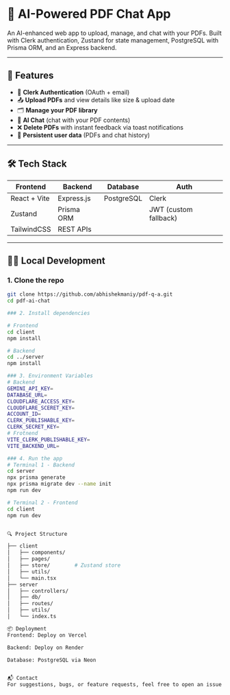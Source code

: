 # 📄 AI-Powered PDF Chat App

An AI-enhanced web app to upload, manage, and chat with your PDFs. Built with Clerk authentication, Zustand for state management, PostgreSQL with Prisma ORM, and an Express backend.

---

## 🚀 Features

- 🔐 **Clerk Authentication** (OAuth + email)
- 📤 **Upload PDFs** and view details like size & upload date
- 🗂️ **Manage your PDF library**
- 💬 **AI Chat** (chat with your PDF contents)
- ❌ **Delete PDFs** with instant feedback via toast notifications
- 🧠 **Persistent user data** (PDFs and chat history)

---

## 🛠️ Tech Stack

| Frontend     | Backend      | Database     | Auth     |
|--------------|--------------|--------------|----------|
| React + Vite | Express.js   | PostgreSQL   | Clerk    |
| Zustand      | Prisma ORM   |              | JWT (custom fallback) |
| TailwindCSS  | REST APIs    |              |          |

---

## 🧑‍💻 Local Development

### 1. Clone the repo

```bash
git clone https://github.com/abhishekmaniy/pdf-q-a.git
cd pdf-ai-chat

### 2. Install dependencies

# Frontend
cd client
npm install

# Backend
cd ../server
npm install

### 3. Environment Variables
# Backend
GEMINI_API_KEY=
DATABASE_URL=
CLOUDFLARE_ACCESS_KEY=
CLOUDFLARE_SCERET_KEY=
ACCOUNT_ID=
CLERK_PUBLISHABLE_KEY=
CLERK_SECRET_KEY=
# Frotnend 
VITE_CLERK_PUBLISHABLE_KEY=
VITE_BACKEND_URL=

### 4. Run the app
# Terminal 1 - Backend
cd server
npx prisma generate
npx prisma migrate dev --name init
npm run dev

# Terminal 2 - Frontend
cd client
npm run dev


🔍 Project Structure

├── client
│   ├── components/
│   ├── pages/
│   ├── store/        # Zustand store
│   ├── utils/
│   └── main.tsx
├── server
│   ├── controllers/
│   ├── db/
│   ├── routes/
│   ├── utils/
│   └── index.ts

📦 Deployment
Frontend: Deploy on Vercel

Backend: Deploy on Render

Database: PostgreSQL via Neon


📬 Contact
For suggestions, bugs, or feature requests, feel free to open an issue or contact me at abhishekmaniyar502@gmail.com.